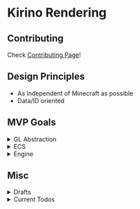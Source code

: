 # Kirino Rendering

## Contributing
Check [Contributing Page](https://github.com/CleanroomMC/Cleanroom/blob/proposal/render-system/CONTRIBUTING.md)!

## Design Principles
- As independent of Minecraft as possible
- Data/ID oriented

## MVP Goals

<details>
<summary>GL Abstraction</summary>

- GL Resource Abstraction
  - Resource manager
- Shader Abstraction 
  - Only support `vert` + `frag` for now, but design with `tess`, `compute`, etc. in mind
  - Global shader registry
    - Compile and store shaders
    - Shader source hashing
  - Uniform
    - Parse uniforms from shader source
    - Uniform location and type memorization
    - UBO support
  - ShaderProgram
    - Uniform input type widening
- Buffer Abstraction
  - VAO + VBO + EBO -> Mesh
  - UBO, SSBO
  - PBO pack & unpack
  - TBO
  - Upload hint + access hint
  - Persistent buffer
  - Framebuffer
    - Attachment
- Mesh Abstraction
  - Mesh
  - InstancedMesh
  - MultiDrawMesh
  - Vertex attribute layout
- Texture Abstraction
  - Sampler
  - Texture
    - Texture2D (for common uses)
    - Texture2DMultisample (for multisampling fbo)
    - Texture2DArray (for texture atlas)
    - ...
- Sync / Fence Abstraction
- Debug Abstraction
  - KHR_debug
- Material Abstraction
  - MaterialTemplate to describe layout and shaders
  - MaterialInstance to hold actual parameters
- Camera Abstraction
- Render Pass Abstraction

</details>

<details>
<summary>ECS</summary>

- Overall ECS structure ✔
  - CleanWorld, CleanEntity, CleanComponent, CleanSystem ✔
- Entity ✔
  - Entity manager (utilizes archetype) ✔
- Component ✔
  - Component schema ✔
  - Class scan via ClassGraph ✔
- Storage ✔
  - Archetype ✔
- Runtime
  - `SystemExeGraph` to coordinate different systems
    - Execution priority
    - Async execution & barrier
- Job
  - Job is a unit of work that can be split and executed in parallel

</details>

<details>
<summary>Engine</summary>

- CPU & GPU hybrid dual pipeline
- DrawCommand decorating mechanism
- RenderPass / Subpass architecture
- Built-in Multi-resolution & Super-sampling
- Immutable Pipeline State Object
- Scriptable pipeline
- ...

</details>

## Misc
<details>
<summary>Drafts</summary>

### Ideas

- Meshlet
  - Definition: a meshlet is a small subdivision of geometry used as the fundamental rendering unit
  - It enables better culling and more
  - Each ChunkComponent contains multiple meshlets
  - Each MeshletComponent stores virtual geometry data, metadata (meshlet AABB etc.)
  - Merge and simplify meshlets based on LOD (somewhat easy cuz actual vertex & index gen are on GPU-side)
  - Split custom models to meshlets too (a challenge on how to design virtual geometry)
- Virtual Geometry
  - Goal: reduce CPU–GPU bandwidth by avoiding full mesh data uploads
  - So virtual geometry are high-level metadata
  - Actual vertex & index gen are on GPU-side
  - Metadata is lightweight and hopefully it'll be easier to merge and simplify meshlets
- Probe & Surface Cache Card -> Semi-static Diffuse GI
  - Each meshlet has one or more cards that record radiance, normal, color, etc. (might need a better card allocation strategy)
  - Probes are placed in world dynamically
  - Probes sample light sources and other cards (recursive indirect lighting with temporal accumulation; i.e. not heavy)
  - As a result, lighting info is updated gradually over frames, smoothing out noise
  - Cards read lighting info from surrounding probes
  - LOD affects the number of cards per meshlet
  - The light radiance and normal are interpolated per-pixel during shading, providing a somewhat accurate lighting
- Screen-space Radiance Cache
  - Probes & cards only provide a rough & semi-static lighting, but SSRC refines result in screen-space
  - SSRC is like a ray-traced final gather

Meshing: meshlet + virtual geometry<br>
Lighting: Semi-static Diffuse GI with Temporal Accumulation + SSRC

### Follow-up Ideas

- Maintain a meshlet pool with a fixed number of free meshlets, similar to how EntityManager works
- Destroy and reallocate meshlets during Load / Unload / Modify chunk callbacks
- Each ChunkComponent contains multiple MeshletHandle (meshletID + generation; so it's easy to check if a meshlet has expired)
- Try to decouple chunks and meshlets: chunks are not the owners of meshlets but the input of our meshlet gen function
- Similarily, meshlets are not the owners of surface cards but the input of our surface card gen function
- Enforce the idea of functional programming paradigm: inputs -> outputs, separating logic from resource management
- Treat ChunkComponent as 16x16x16 sections instead of 16x16x256? be friendly to future cubic chunks

</details>

<details>
<summary>Current Todos</summary>

- ECS world system coordinator (DAG). edge -> system; node -> barrier
- Modify EntityManager - callback on flush
- Finish JobScheduler
- MeshletManager ?
- Fix AccessHandlePool not able to find fields from parent classes

</details>
